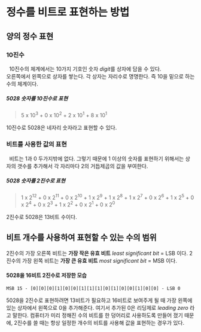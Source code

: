 # 정수를 비트로 표현하는 방법

## 양의 정수 표현

### 10진수
&nbsp; 10진수의 체계에서는 10가지 기호인 숫자 *digit*를 상자에 담을 수 있다.  
오른쪽에서 왼쪽으로 상자를 쌓는다. 각 상자는 자리수로 명명한다. 즉 10을 밑으로 하는 수의 체계이다.

##### 5028 숫자를 10진수로 표현
> 5 x 10<sup>3</sup> + 0 x 10<sup>2</sup> + 2 x 10<sup>1</sup> + 8 x 10<sup>1</sup>  

10진수로 5028은 네자리 숫자라고 표현할 수 있다. 

### 비트를 사용한 값의 표현
&nbsp; 비트는 1과 0 두가지밖에 없다. 그렇기 때문에 1 이상의 숫자를 표현하기 위해서는 상자의 갯수를 추가해서 각 자리마다 2의 거듭제곱의 값을 부여한다.

##### 5028 숫자를 2진수로 표현
> 1 x 2<sup>12</sup> + 0 x 2<sup>11</sup> + 0 x 2<sup>10</sup> + 1 x 2<sup>9</sup> + 1 x 2<sup>8</sup> +
> 1 x 2<sup>7</sup> + 0 x 2<sup>6</sup> + 1 x 2<sup>5</sup> + 0 x 2<sup>4</sup> + 0 x 2<sup>3</sup> +
> 1 x 2<sup>2</sup> + 0 x 2<sup>1</sup> + 0 x 2<sup>0</sup>  

2진수로 5028은 13비트 수이다.

## 비트 개수를 사용하여 표현할 수 있는 수의 범위

2진수의 가장 오른쪽 비트는 **가장 작은 유효 비트** *least significant bit* = LSB 이다.
2진수의 가장 왼쪽 비트는 **가장 큰 유효 비트** *most significant bit* = MSB 이다.

#### 5028을 16비트 2진수로 저장한 모습
```angular2html
MSB 15 - [0][0][0][1][0][0][1][1][1][0][1][0][0][1][0][0] - LSB 0
```
5028을 2진수로 표현하려면 13비트가 필요하고 16비트로 보여주게 될 때 가장 왼쪽에 있는 상자에서 왼쪽으로 0을 추가해준다.
여기서 추가된 0은 리딩제로 *leading zero* 라고 말한다.
컴퓨터가 미리 정해진 수의 비트를 한 덩어리로 사용하도록 만들어 졌기 때문에, 2진수를 쓸 때는 항상 일정한 개수의 비트를 사용해 값을 표현하는 경우가 있다.
